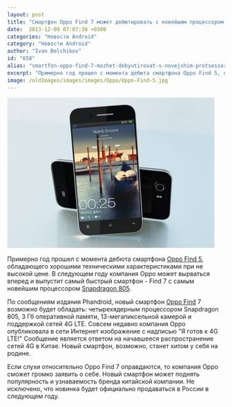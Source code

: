 ```yaml
---
layout: post
title: "Смартфон Oppo Find 7 может дебютировать с новейшим процессором Snapdragon 805"
date:  2013-12-09 07:07:38 +0300
categories: "Новости Android"
category: "Новости Android"
author: "Ivan Belchikov"
id: "658"
alias: "smartfon-oppo-find-7-mozhet-debyutirovat-s-novejshim-protsessorom-snapdragon-805"
excerpt: "Примерно год прошел с момента дебюта смартфона Oppo Find 5, обладающего хорошими техническими характеристиками при не высокой цене. В следующем году компания Oppo может вырваться вперед и выпустит самый быстрый смартфон - Find 7 с самым новейшим процессором Snapdragon 805. "
image: /oldImages/images/images/Oppo/Oppo-Find-5.jpg
---
```

<img src="/oldImages/images/images/Oppo/Oppo-Find-5.jpg" alt="Смартфон Oppo Find 5" />

Примерно год прошел с момента дебюта смартфона <a href="index.php?option=com_content&amp;view=article&amp;id=379&amp;catid=8&amp;Itemid=102">Oppo Find 5</a>, обладающего хорошими техническими характеристиками при не высокой цене. В следующем году компания Oppo может вырваться вперед и выпустит самый быстрый смартфон - Find 7 с самым новейшим процессором <a href="index.php?option=com_content&amp;view=article&amp;id=637&amp;catid=8&amp;Itemid=102">Snapdragon 805</a>. 


По сообщениям издания Phandroid, новый смартфон <a href="index.php?option=com_content&amp;view=article&amp;id=443&amp;catid=8&amp;Itemid=102">Oppo Find</a> 7 возможно будет обладать: четырехядерным процессором Snapdragon 805, 3 Гб оперативной памяти, 13-мегапиксельной камерой и поддержкой сетей 4G LTE. Совсем недавно компания Oppo опубликовала в сети Интернет изображение с надписью "Я готов к 4G LTE!" Сообщение является ответом на начавшееся распространение сетей 4G в Китае. Новый смартфон, возможно, станет хитом у себя на родине.

Если слухи относительно Oppo Find 7 оправдаются, то компания Oppo сможет громко заявить о себе. Новый смартфон может поднять популярность и узнаваемость бренда китайской компании. Не исключено, что новинка будет официально продаваться в России в следующем году.

 
